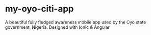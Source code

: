 # my-oyo-citi-app
A beautiful fully fledged awareness mobile app used by the Oyo state government, Nigeria. Designed with Ionic &amp; Angular
